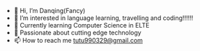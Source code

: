 - 👋 Hi, I’m Danqing(Fancy)
- 👀 I’m interested in language learning, travelling and coding!!!!!!
- 🌱 Currently learning Computer Science in ELTE
- 💞️ Passionate about cutting edge technology
- 📫 How to reach me tutu990329@gmail.com


<!---
FancyBrandy/FancyBrandy is a ✨ special ✨ repository because its `README.md` (this file) appears on your GitHub profile.
You can click the Preview link to take a look at your changes.
--->
